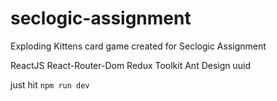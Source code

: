 # seclogic-assignment
Exploding Kittens card game created for Seclogic Assignment

ReactJS
React-Router-Dom
Redux Toolkit
Ant Design
uuid

just hit `npm run dev`